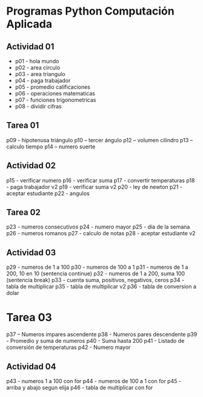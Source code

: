 # Programas Python Computación Aplicada

## Actividad 01

- p01 - hola mundo
- p02 - area circulo
- p03 - area triangulo
- p04 - paga trabajador
- p05 - promedio calificaciones
- p06 - operaciones matematicas
- p07 - funciones trigonometricas
- p08 - dividir cifras

## Tarea 01

p09 - hipotenusa triángulo
p10 – tercer ángulo
p12 – volumen cilindro 
p13 – calculo tiempo
p14 – numero suerte

## Actividad 02

p15 - verificar numero
p16 - verificar suma
p17 - convertir temperaturas
p18 - paga trabajador v2
p19 - verificar suma v2
p20 - ley de newton
p21 - aceptar estudiante
p22 - angulos

## Tarea 02

p23 - numeros consecutivos
p24 - numero mayor
p25 - dia de la semana
p26 - numeros romanos
p27 - calculo de notas
p28 - aceptar estudiante v2

## Actividad 03

p29 - numeros de 1 a 100
p30 - numeros de 100 a 1
p31 - numeros de 1 a 200, 10 en 10 (sentencia continue)
p32 - numeros de 1 a 200, suma 100 (sentencia break)
p33 - cuenta suma, positivos, negativos, ceros
p34 - tabla de multiplicar
p35 - tabla de multiplicar v2
p36 - tabla de conversion a dolar

# Tarea 03

p37 – Numeros impares ascendente
p38 - Numeros pares descendente 
p39 - Promedio y suma de numeros
p40 - Suma hasta 200
p41 - Listado de conversión de temperaturas
p42 - Numero mayor

## Actividad 04
p43 - numeros 1 a 100 con for
p44 - numeros de 100 a 1 con for
p45 - arriba y abajo segun elija
p46 - tabla de multiplicar con for